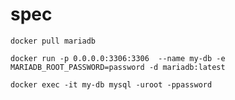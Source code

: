 # spec
```shell script
docker pull mariadb
```
```shell script
docker run -p 0.0.0.0:3306:3306  --name my-db -e MARIADB_ROOT_PASSWORD=password -d mariadb:latest
```
```shell script
docker exec -it my-db mysql -uroot -ppassword
```
